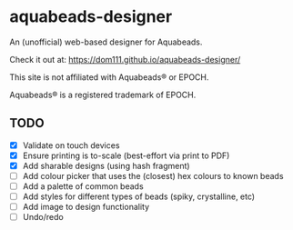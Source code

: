 # aquabeads-designer

An (unofficial) web-based designer for Aquabeads.

Check it out at: https://dom111.github.io/aquabeads-designer/

This site is not affiliated with Aquabeads® or EPOCH.

Aquabeads® is a registered trademark of EPOCH.

## TODO

- [x] Validate on touch devices
- [x] Ensure printing is to-scale (best-effort via print to PDF)
- [x] Add sharable designs (using hash fragment)
- [ ] Add colour picker that uses the (closest) hex colours to known beads
- [ ] Add a palette of common beads
- [ ] Add styles for different types of beads (spiky, crystalline, etc)
- [ ] Add image to design functionality
- [ ] Undo/redo
